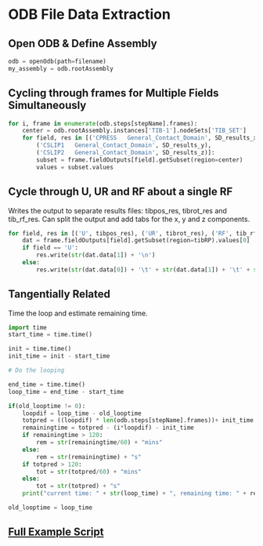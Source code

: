 # ODB File Data Extraction

## Open ODB & Define Assembly

```python
odb = openOdb(path=filename)
my_assembly = odb.rootAssembly
```

## Cycling through frames for Multiple Fields Simultaneously

```python
for i, frame in enumerate(odb.steps[stepName].frames):
    center = odb.rootAssembly.instances['TIB-1'].nodeSets['TIB_SET']
    for field, res in [('CPRESS   General_Contact_Domain', SD_results_x),
        ('CSLIP1   General_Contact_Domain', SD_results_y),
        ('CSLIP2   General_Contact_Domain', SD_results_z)]:
        subset = frame.fieldOutputs[field].getSubset(region=center)
        values = subset.values

```

## Cycle through U, UR and RF about a single RF

Writes the output to separate results files: tibpos_res, tibrot_res and tib_rf_res. Can split the output and add tabs for the x, y and z components.

```python
for field, res in [('U', tibpos_res), ('UR', tibrot_res), ('RF', tib_rf_res)]:
    dat = frame.fieldOutputs[field].getSubset(region=tibRP).values[0]
    if field == 'U':
        res.write(str(dat.data[1]) + '\n')
    else:
        res.write(str(dat.data[0]) + '\t' + str(dat.data[1]) + '\t' + str(dat.data[2]) + '\n')
```


## Tangentially Related
Time the loop and estimate remaining time.

```python
import time
start_time = time.time()

init = time.time()
init_time = init - start_time

# Do the looping

end_time = time.time()
loop_time = end_time - start_time

if(old_looptime != 0): 
    loopdif = loop_time - old_looptime
    totpred = ((loopdif) * len(odb.steps[stepName].frames))+ init_time
    remainingtime = totpred - (i*loopdif) - init_time
    if remainingtime > 120:
        rem = str(remainingtime/60) + "mins"
    else:
        rem = str(remainingtime) + "s"
    if totpred > 120:
        tot = str(totpred/60) + "mins"
    else:
        tot = str(totpred) + "s"
    print("current time: " + str(loop_time) + ", remaining time: " + rem+ ", total time: " + tot +"\r")

old_looptime = loop_time
```

## [Full Example Script](ExampleCode/Scriptfor_DataExtract.py)